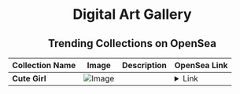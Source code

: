 <div align="center">

# Digital Art Gallery

## Trending Collections on OpenSea

| Collection Name                       | Image                                                                                     | Description                       | OpenSea Link                                                                                          |
|---------------------------------------|-------------------------------------------------------------------------------------------|-----------------------------------|--------------------------------------------------------------------------------------------------------|
| **Cute Girl** | ![Image](https://i.seadn.io/s/raw/files/9849362f1bd5eba3a51a1bf384aff225.jpg?w=500&auto=format?w=200&auto=format) |  | <details><summary>Link</summary>[Cute Girl](https://opensea.io/collection/cute-girl-105)</details> |

</div>